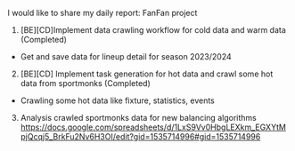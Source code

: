 I would like to share my daily report: FanFan project
1. [BE][CD]Implement data crawling workflow for cold data and warm data (Completed)
- Get and save data for lineup detail for season 2023/2024
2. [BE][CD] Implement task generation for hot data and crawl some hot data from sportmonks (Completed)
- Crawling some hot data like fixture, statistics, events 
3. Analysis crawled sportmonks data for new balancing algorithms
https://docs.google.com/spreadsheets/d/1LxS9Vv0HbgLEXkm_EGXYtMpjQcqj5_BrkFu2Nv6H3OI/edit?gid=1535714996#gid=1535714996
<!--stackedit_data:
eyJoaXN0b3J5IjpbMTE5Nzk3NzkwOCwxMDg5NjYwNzM2LDEyMj
k3MjEwMTZdfQ==
-->